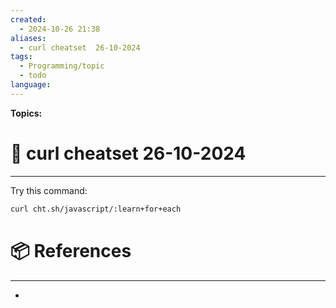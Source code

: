 ```yaml
---
created:
  - 2024-10-26 21:38
aliases:
  - curl cheatset  26-10-2024
tags:
  - Programming/topic
  - todo
language:
---
```


**Topics:**

# 📃 curl cheatset  26-10-2024

---
Try this command:
```bash
curl cht.sh/javascript/:learn+for+each
```

# 📦 References

---

- 
